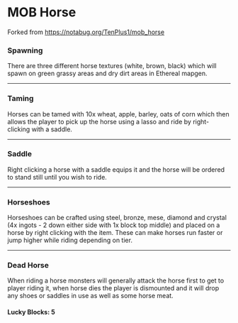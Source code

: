# MOB Horse
Forked from https://notabug.org/TenPlus1/mob_horse

### Spawning
There are three different horse textures (white, brown, black) which will spawn on green grassy areas and dry dirt areas in Ethereal mapgen.

---
### Taming
Horses can be tamed with 10x wheat, apple, barley, oats of corn which then allows the player to pick up the horse using a lasso and ride by right-clicking with a saddle.

---
### Saddle
Right clicking a horse with a saddle equips it and the horse will be ordered to stand still until you wish to ride.

---
### Horseshoes
Horseshoes can be crafted using steel, bronze, mese, diamond and crystal (4x ingots - 2 down either side with 1x block top middle) and placed on a horse by right clicking with the item.  These can make horses run faster or jump higher while riding depending on tier.

---
### Dead Horse
When riding a horse monsters will generally attack the horse first to get to player riding it, when horse dies the player is dismounted and it will drop any shoes or saddles in use as well as some horse meat.

#### Lucky Blocks: 5
